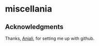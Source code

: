 # miscellania


 ## Acknowledgments
		
Thanks, [Anjali](https://www.github.com/aefernandes), for setting me up with github. 